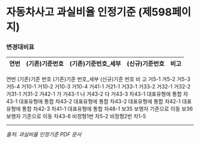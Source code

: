 # 자동차사고 과실비율 인정기준 (제598페이지)

### 변경대비표

| 연번 | (기존)기준번호 | (기존)기준번호_세부 | (신규)기준번호 |         비고         |
|:----:|:-------------:|:------------------:|:-------------:|:--------------------:|

연번
(기존)기준 번호
(기존)기준 번호_세부
(신규)기준 번호
비 고
거5-1
거5-2
거5-3
거5-4
거10-1
거10-2
거10-3
거10-4
거41-1
거21-1
거33-1
거33-2
거32-1
거32-2
거31-1
거31-2
거42-1
가
거43-1
나
거43-2
다
거43-3
차43-1
대표유형에 통합
차43-1
대표유형에 통합
차43-2
대표유형에 통합
차43-2
대표유형에 통합
차42-1
대표유형에 통합
차42-3
차41-1
대표유형에 통합
차48-1
보35
보행자 기준으로 이동
보36
보행자 기준으로 이동
차43-6
비정형1번
차5-2
비정형2번
차1-5

---
*출처: 과실비율 인정기준 PDF 문서*
